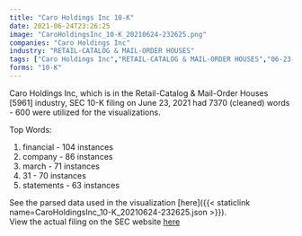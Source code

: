 ```yaml
---
title: "Caro Holdings Inc 10-K"
date: 2021-06-24T23:26:25
image: "CaroHoldingsInc_10-K_20210624-232625.png"
companies: "Caro Holdings Inc"
industry: "RETAIL-CATALOG & MAIL-ORDER HOUSES"
tags: ["Caro Holdings Inc","RETAIL-CATALOG & MAIL-ORDER HOUSES","06-23-2021","10-K"]
forms: "10-K"
---
```

Caro Holdings Inc, which is in the Retail-Catalog & Mail-Order Houses [5961] industry, SEC 10-K filing on June 23, 2021 had 7370 (cleaned) words - 600 were utilized for the visualizations.

Top Words:
1. financial - 104 instances
2. company - 86 instances
3. march - 71 instances
4. 31 - 70 instances
5. statements - 63 instances


See the parsed data used in the visualization [here]({{< staticlink name=CaroHoldingsInc_10-K_20210624-232625.json >}}).  
View the actual filing on the SEC website [here](https://www.sec.gov/Archives/edgar/data/1678105/0001640334-21-001401.txt)